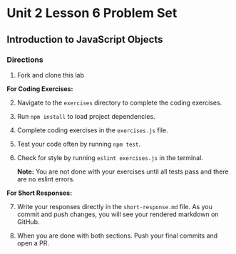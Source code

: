 # Unit 2 Lesson 6 Problem Set
## Introduction to JavaScript Objects 

### Directions
1. Fork and clone this lab

**For Coding Exercises:**

2. Navigate to the `exercises` directory to complete the coding exercises.
3. Run `npm install` to load project dependencies.
4. Complete coding exercises in the `exercises.js` file.
5. Test your code often by running `npm test`.
6. Check for style by running `eslint exercises.js` in the terminal.

   **Note:** You are not done with your exercises until all tests pass and there are no eslint errors.

**For Short Responses:**

7. Write your responses directly in the `short-response.md` file. As you commit and push changes, you will see your rendered markdown on GitHub.

8. When you are done with both sections. Push your final commits and open a PR.

